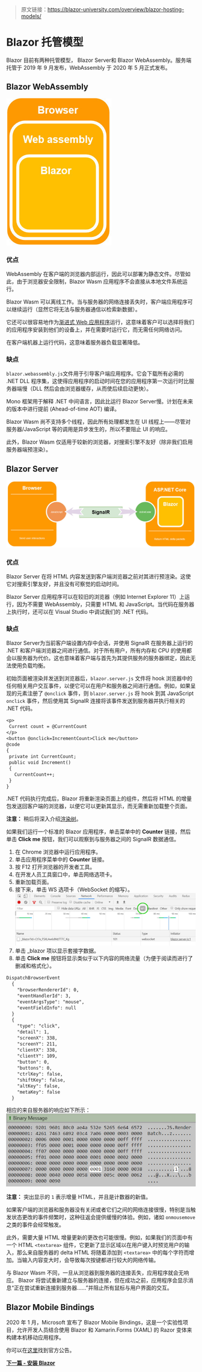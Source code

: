 > 原文链接：https://blazor-university.com/overview/blazor-hosting-models/

# Blazor 托管模型
Blazor 目前有两种托管模型，  Blazor Server和 Blazor WebAssembly。服务端托管于 2019 年 9 月发布，WebAssembly 于 2020 年 5 月正式发布。

## Blazor WebAssembly


![](BrowserWasmBlazor.jpg)

### 优点
WebAssembly 在客户端的浏览器内部运行，因此可以部署为静态文件。尽管如此，由于浏览器安全限制，Blazor Wasm 应用程序不会直接从本地文件系统运行。


Blazor Wasm 可以离线工作。当与服务器的网络连接丢失时，客户端应用程序可以继续运行（显然它将无法与服务器通信以检索新数据）。


它还可以很容易地作为[渐进式 Web 应用程序](https://web.dev/progressive-web-apps/)运行，这意味着客户可以选择将我们的应用程序安装到他们的设备上，并在需要时运行它，而无需任何网络访问。


在客户端机器上运行代码，这意味着服务器负载显著降低。

### 缺点
`blazor.webassembly.js`文件用于引导客户端应用程序。它会下载所有必需的 .NET DLL 程序集，这使得应用程序的启动时间在您的应用程序第一次运行时比服务器端慢（DLL 然后会由浏览器缓存，从而使后续启动更快）。

Mono 框架用于解释 .NET 中间语言，因此比运行  Blazor Server慢。计划在未来的版本中进行提前 (Ahead-of-time AOT) 编译。

Blazor Wasm 尚不支持多个线程，因此所有处理都发生在 UI 线程上——尽管对服务器/JavaScript 等的调用是异步发生的，所以不要阻止 UI 的响应。

此外，Blazor Wasm 仅适用于较新的浏览器，对搜索引擎不友好（除非我们启用服务器端预渲染）。

##  Blazor Server
![](BlazorServerSide.jpg)

### 优点
  Blazor Server 在将 HTML 内容发送到客户端浏览器之前对其进行预渲染。这使它对搜索引擎友好，并且没有可察觉的启动时间。

  Blazor Server 应用程序可以在较旧的浏览器（例如 Internet Explorer 11）上运行，因为不需要 WebAssembly，只需要 HTML 和 JavaScript。当代码在服务器上执行时，还可以在 Visual Studio 中调试我们的 .NET 代码。

### 缺点
  Blazor Server为当前客户端设置内存中会话，并使用 SignalR 在服务器上运行的 .NET 和客户端浏览器之间进行通信。对于所有用户，所有内存和 CPU 的使用都会以服务器为代价。这也意味着客户端与首先为其提供服务的服务器绑定，因此无法使用负载均衡。


初始页面被渲染并发送到浏览器后，`blazor.server.js` 文件将 hook 浏览器中的任何相关用户交互事件，以便它可以在用户和服务器之间进行通信。例如，如果呈现的元素注册了 `@onclick` 事件，则 `blazor.server.js` 将 hook 到其 JavaScript `onclick` 事件，然后使用其 SignalR 连接将该事件发送到服务器并执行相关的 .NET 代码。
 
 ```
 <p>
  Current count = @CurrentCount
</p>
<button @onclick=IncrementCount>Click me</button>
@code
{
  private int CurrentCount;
  public void Increment()
  {
    CurrentCount++;
  }
}
```

.NET 代码执行完成后，Blazor 将重新渲染页面上的组件，然后将 HTML 的增量包发送回客户端的浏览器，以便它可以更新其显示，而无需重新加载整个页面。

**注意：** 稍后将深入介绍[渲染树](/components/render-trees/)。

如果我们运行一个标准的 Blazor 应用程序，单击菜单中的 **Counter** 链接，然后单击 **Click me** 按钮，我们可以观察到与服务器之间的 SignalR 数据通信。

1. 在 Chrome 浏览器中运行应用程序。
2. 单击应用程序菜单中的 **Counter** 链接。
3. 按 F12 打开浏览器的开发者工具。
4. 在开发人员工具窗口中，单击网络选项卡。
5. 重新加载页面。
6. 接下来，单击 WS 选项卡（WebSocket 的缩写）。
![](websocketdata.jpg)
7. 单击 _blazor 项以显示套接字数据。
8. 单击 **Click me** 按钮将显示类似于以下内容的网络流量（为便于阅读而进行了删减和格式化）。

```
DispatchBrowserEvent
  {
    "browserRendererId": 0,
    "eventHandlerId": 3,
    "eventArgsType": "mouse",
    "eventFieldInfo": null
  }
  {
    "type": "click",
    "detail": 1,
    "screenX": 338,
    "screenY": 211,
    "clientX": 338,
    "clientY": 109,
    "button": 0,
    "buttons": 0,
    "ctrlKey": false,
    "shiftKey": false,
    "altKey": false,
    "metaKey": false
  }
```

相应的来自服务器的响应如下所示：
![](WebSocketReply.jpg)

**注意：** 突出显示的 `1` 表示增量 HTML，并且是计数器的新值。

如果客户端的浏览器和服务器没有关闭或者它们之间的网络连接很慢，特别是当触发状态更改的事件频繁时，这种往返会提供缓慢的体验。例如，诸如 `onmousemove` 之类的事件会经常触发。

此外，需要大量 HTML 增量更新的更改也可能很慢。例如，如果我们的页面中有一个 HTML `<textarea>` 组件，它更新了显示区域以在用户键入时预览用户的输入，那么来自服务器的 delta HTML 将随着添加到 `<textarea>` 中的每个字符而增加。当输入内容变大时，会导致每次按键都进行较大的网络传输。

与 Blazor Wasm 不同，一旦从浏览器到服务器的连接丢失，应用程序就会无响应。 Blazor 将尝试重新建立与服务器的连接，但在成功之前，应用程序会显示消息“正在尝试重新连接到服务器……”并阻止所有鼠标与用户界面的交互。

## Blazor Mobile Bindings
2020 年 1 月，Microsoft 宣布了 Blazor Mobile Bindings，这是一个实验性项目，允许开发人员结合使用 Blazor 和 Xamarin.Forms (XAML) 的 Razor 变体来构建本机移动应用程序。

你可以在[这里](https://devblogs.microsoft.com/aspnet/mobile-blazor-bindings-experiment/)找到官方公告。

**[下一篇 - 安装 Blazor](/overview/installing-blazor)**